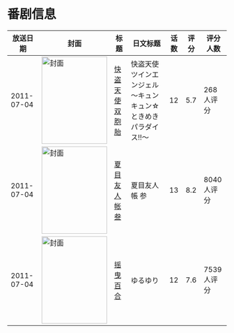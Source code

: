 # 番剧信息

|放送日期|封面|标题|日文标题|话数|评分|评分人数|
|---|---|---|---|---|---|---|
|2011-07-04|<img src="https://lain.bgm.tv/pic/cover/c/44/c7/10761_S1498.jpg" alt="封面" style="width:150px;height:200px;object-fit:cover;">|[快盗天使双胞胎](https://bangumi.tv/subject/10761)|快盗天使ツインエンジェル 〜キュンキュン☆ときめきパラダイス!!〜|12|5.7|268人评分|
|2011-07-04|<img src="https://lain.bgm.tv/pic/cover/c/35/94/12536_8KsS8.jpg" alt="封面" style="width:150px;height:200px;object-fit:cover;">|[夏目友人帐 叁](https://bangumi.tv/subject/12536)|夏目友人帳 参|13|8.2|8040人评分|
|2011-07-04|<img src="https://lain.bgm.tv/pic/cover/c/43/d9/14588_bDB2r.jpg" alt="封面" style="width:150px;height:200px;object-fit:cover;">|[摇曳百合](https://bangumi.tv/subject/14588)|ゆるゆり|12|7.6|7539人评分|
